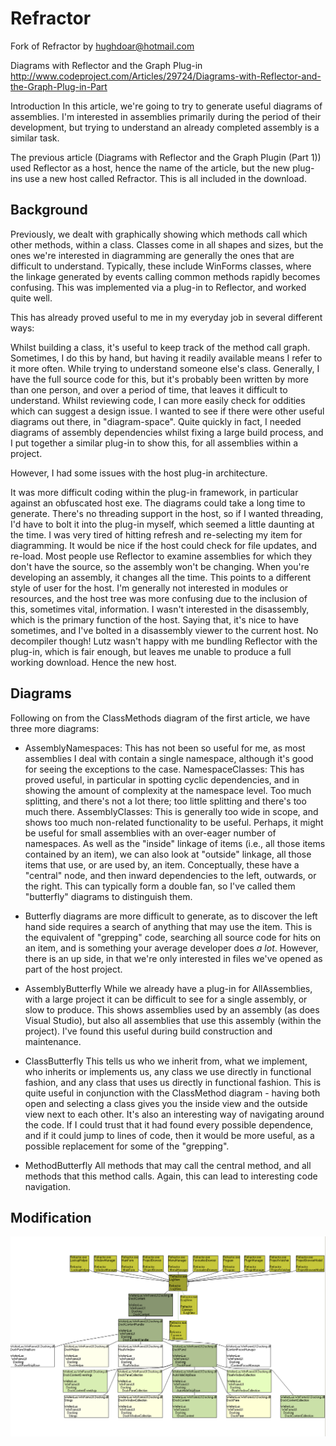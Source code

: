 # Refractor
Fork of Refractor by hughdoar@hotmail.com 

Diagrams with Reflector and the Graph Plug-in
http://www.codeproject.com/Articles/29724/Diagrams-with-Reflector-and-the-Graph-Plug-in-Part

Introduction
In this article, we're going to try to generate useful diagrams of assemblies. I'm interested in assemblies primarily during the period of their development, but trying to understand an already completed assembly is a similar task.

The previous article (Diagrams with Reflector and the Graph Plugin (Part 1)) used Reflector as a host, hence the name of the article, but the new plug-ins use a new host called Refractor. This is all included in the download.

Background
--------
Previously, we dealt with graphically showing which methods call which other methods, within a class. Classes come in all shapes and sizes, but the ones we're interested in diagramming are generally the ones that are difficult to understand. Typically, these include WinForms classes, where the linkage generated by events calling common methods rapidly becomes confusing. This was implemented via a plug-in to Reflector, and worked quite well.

This has already proved useful to me in my everyday job in several different ways:

Whilst building a class, it's useful to keep track of the method call graph. Sometimes, I do this by hand, but having it readily available means I refer to it more often.
While trying to understand someone else's class. Generally, I have the full source code for this, but it's probably been written by more than one person, and over a period of time, that leaves it difficult to understand.
Whilst reviewing code, I can more easily check for oddities which can suggest a design issue.
I wanted to see if there were other useful diagrams out there, in "diagram-space". Quite quickly in fact, I needed diagrams of assembly dependencies whilst fixing a large build process, and I put together a similar plug-in to show this, for all assemblies within a project.

However, I had some issues with the host plug-in architecture.

It was more difficult coding within the plug-in framework, in particular against an obfuscated host exe.
The diagrams could take a long time to generate. There's no threading support in the host, so if I wanted threading, I'd have to bolt it into the plug-in myself, which seemed a little daunting at the time.
I was very tired of hitting refresh and re-selecting my item for diagramming. It would be nice if the host could check for file updates, and re-load. Most people use Reflector to examine assemblies for which they don't have the source, so the assembly won't be changing. When you're developing an assembly, it changes all the time. This points to a different style of user for the host.
I'm generally not interested in modules or resources, and the host tree was more confusing due to the inclusion of this, sometimes vital, information.
I wasn't interested in the disassembly, which is the primary function of the host. Saying that, it's nice to have sometimes, and I've bolted in a disassembly viewer to the current host. No decompiler though!
Lutz wasn't happy with me bundling Reflector with the plug-in, which is fair enough, but leaves me unable to produce a full working download.
Hence the new host.

Diagrams
--------
Following on from the ClassMethods diagram of the first article, we have three more diagrams:

- AssemblyNamespaces: This has not been so useful for me, as most assemblies I deal with contain a single namespace, although it's good for seeing the exceptions to the case.
NamespaceClasses: This has proved useful, in particular in spotting cyclic dependencies, and in showing the amount of complexity at the namespace level. Too much splitting, and there's not a lot there; too little splitting and there's too much there.
AssemblyClasses: This is generally too wide in scope, and shows too much non-related functionality to be useful. Perhaps, it might be useful for small assemblies with an over-eager number of namespaces.
As well as the "inside" linkage of items (i.e., all those items contained by an item), we can also look at "outside" linkage, all those items that use, or are used by, an item. Conceptually, these have a "central" node, and then inward dependencies to the left, outwards, or the right. This can typically form a double fan, so I've called them "butterfly" diagrams to distinguish them.

- Butterfly diagrams are more difficult to generate, as to discover the left hand side requires a search of anything that may use the item. This is the equivalent of "grepping" code, searching all source code for hits on an item, and is something your average developer does *a lot*. However, there is an up side, in that we're only interested in files we've opened as part of the host project.

- AssemblyButterfly
While we already have a plug-in for AllAssemblies, with a large project it can be difficult to see for a single assembly, or slow to produce. This shows assemblies used by an assembly (as does Visual Studio), but also all assemblies that use this assembly (within the project). I've found this useful during build construction and maintenance.

- ClassButterfly
This tells us who we inherit from, what we implement, who inherits or implements us, any class we use directly in functional fashion, and any class that uses us directly in functional fashion. This is quite useful in conjunction with the ClassMethod diagram - having both open and selecting a class gives you the inside view and the outside view next to each other. It's also an interesting way of navigating around the code. If I could trust that it had found every possible dependence, and if it could jump to lines of code, then it would be more useful, as a possible replacement for some of the "grepping".

- MethodButterfly
All methods that may call the central method, and all methods that this method calls. Again, this can lead to interesting code navigation.

Modification
--------

![image](https://raw.githubusercontent.com/mayatforest/Refractor/master/Doc/Class%20Call%20Usage.PNG)
